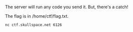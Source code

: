 The server will run any code you send it. But, there's a catch!

The flag is in /home/ctf/flag.txt.

`nc ctf.skullspace.net 6126`
